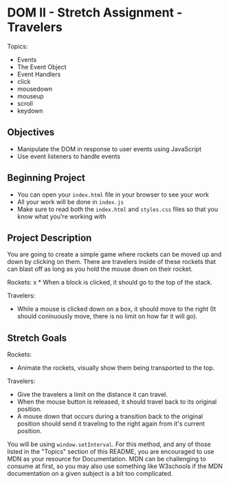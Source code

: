 # DOM II - Stretch Assignment - Travelers 

Topics:
 * Events
 * The Event Object
 * Event Handlers
  * click
  * mousedown
  * mouseup
  * scroll
  * keydown

## Objectives
 * Manipulate the DOM in response to user events using JavaScript
 * Use event listeners to handle events

## Beginning Project
 * You can open your `index.html` file in your browser to see your work
 * All your work will be done in `index.js`
 * Make sure to read both the `index.html` and `styles.css` files so that you know what you're working with

## Project Description
 You are going to create a simple game where rockets can be moved up and down by clicking on them.  There are travelers inside of these rockets that can blast off as long as you hold the mouse down on their rocket.

 Rockets:
 x * When a block is clicked, it should go to the top of the stack.

 Travelers:
  * While a mouse is clicked down on a box, it should move to the right (It should coninuously move, there is no limit on how far it will go).
  
## Stretch Goals
  
  Rockets:
    
  * Animate the rockets, visually show them being transported to the top.
  
  Travelers:
    
  * Give the travelers a limit on the distance it can travel.
  * When the mouse button is released, it should travel back to its original position.
  * A mouse down that occurs during a transition back to the original position should send it traveling to the right again  from it's current position.
  
  You will be using `window.setInterval`. For this method, and any of those listed in the "Topics" section of this README, you are encouraged to use MDN as your resource for Documentation. MDN can be challenging to consume at first, so you may also use something like W3schools if the MDN documentation on a given subject is a bit too complicated.
